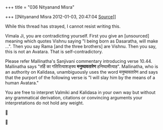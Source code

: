 +++
title = "036 Nityanand Misra"

+++
[[Nityanand Misra	2012-01-03, 20:47:04 [Source](https://groups.google.com/g/samskrita/c/LK1DSKjM9Zs)]]



While this thread has strayed, I cannot resist writing this.  
  
Vimala Ji, you are contradicting yourself. First you give an \[unsourced\] meaning which quotes Vishnu saying "I being born as Dasaratha, will make ...". Then you say Rama \[and the three brothers\] are Vishnu. Then you say, this is not an Avatara. That is self-contradictory.  
  
Please refer Mallinatha's Sanjivani commentary introducing verse 10.44. Mallinatha says "तर्हि का गतिरित्याशङ्क्य **मनुष्यावतारेण** हनिष्यामीत्याह". Mallinatha, who is an authority on Kalidasa, unambiguously uses the word मनुष्यावतारेण and says that the purport of the following verse is "I will slay him by the means of a human Avatara."  
  
You are free to interpret Valmiki and Kalidasa in your own way but without any grammatical derivation, citations or convincing arguments your interpretations do not hold any weight.





